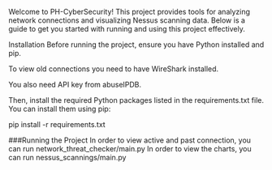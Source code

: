 Welcome to PH-CyberSecurity! This project provides tools for analyzing network connections and visualizing Nessus scanning data. Below is a guide to get you started with running and using this project effectively.

Installation
Before running the project, ensure you have Python installed and pip. 

To view old connections you need to have WireShark installed.

You also need API key from abuseIPDB.

Then, install the required Python packages listed in the requirements.txt file. You can install them using pip:

pip install -r requirements.txt

###Running the Project
In order to view active and past connection, you can run network_threat_checker/main.py
In order to view the charts, you can run nessus_scannings/main.py
